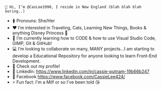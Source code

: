 
    👋 Hi, I’m @CasLee1990, I reside in New England (blah blah blah boring..)
* 🚺 Pronouns: She/Her
* ❤ I’m interested in Traveling, Cats, Learning New Things, Books & anything Disney Princess 👑 
* 🌱 I’m currently learning how to CODE & how to use Visual Studio Code, GIMP, Git & GitHub!
* 💻 I’m looking to collaborate on many, MANY projects...I am starting to develop a Educational Repository
    for anyone looking to learn Front-End Development. 
* 🪪 Check out my profile! 
* 🔗 LinkedIn: https://www.linkedin.com/in/cassie-putnam-19b66b247
* 📲 Facebook https://www.facebook.com/CassieLee424/
* ⚡ Fun fact: I'm a Milf or so I've been told 😘 

<!---
CasLee1990/CasLee1990 is a ✨ special ✨ repository because its `README.md` (this file) appears on your GitHub profile.
You can click the Preview link to take a look at your changes.
--->
